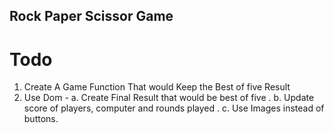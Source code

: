 ## Rock Paper Scissor Game

# Todo

1. Create A  Game Function That would Keep the Best of five Result
2. Use Dom -
    a. Create Final Result that would be best of five .
    b. Update score of players, computer  and rounds played .
    c. Use Images instead of buttons.